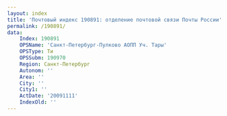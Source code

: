 ```yaml
---
layout: index
title: 'Почтовый индекс 190891: отделение почтовой связи Почты России'
permalink: /190891/
data:
    Index: 190891
    OPSName: 'Санкт-Петербург-Пулково АОПП Уч. Тары'
    OPSType: Ти
    OPSSubm: 190970
    Region: Санкт-Петербург
    Autonom: ''
    Area: ''
    City: ''
    City1: ''
    ActDate: '20091111'
    IndexOld: ''
---
```

